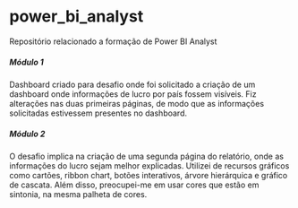 # power_bi_analyst

Repositório relacionado a formação de Power BI Analyst

##### Módulo 1
Dashboard criado para desafio onde foi solicitado a criação de um dashboard onde informações de lucro por país fossem visíveis. Fiz alterações nas duas primeiras páginas, de modo que as informações solicitadas estivessem presentes no dashboard.

##### Módulo 2
O desafio implica na criação de uma segunda página do relatório, onde as informações do lucro sejam melhor explicadas. Utilizei de recursos gráficos como cartões, ribbon chart, botões interativos, árvore hierárquica e gráfico de cascata. Além disso, preocupei-me em usar cores que estão em sintonia, na mesma palheta de cores.
